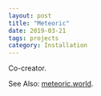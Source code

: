 ```yaml
---
layout: post
title: "Meteoric" 
date: 2019-03-21 
tags: projects 
category: Installation 
---
```


Co-creator.

See Also: [meteoric.world](https://meteoric.world).
